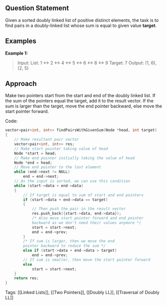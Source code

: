 ## Question Statement

Given a sorted doubly linked list of positive distinct elements, the task is to find pairs in a doubly-linked list whose sum is equal to given value **target**.

## Examples

**Example 1:**
> Input:
>  List:     1 <-> 2 <-> 4 <-> 5 <-> 6 <-> 8 <-> 9
>  Target: 7
> Output: (1, 6), (2, 5)

## Approach

Make two pointers start from the start and end of the doubly linked list. If the sum of the pointers equal the target, add it to the result vector. If the sum is larger than the target, move the end pointer backward, else move the start pointer forward.

Code:

```cpp
vector<pair<int, int>> findPairsWithGivenSum(Node *head, int target)
{
    // Make resultant pair vector
    vector<pair<int, int>> res;
    // Make start pointer taking value of head
    Node *start = head;
    // Make end pointer initially taking the value of head
    Node *end = head;
    // Move end pointer to the last element
    while (end->next != NULL)
        end = end->next;
    // As the input is sorted, we can use this condition
    while (start->data < end->data)
    {
        // If target is equal to sum of start and end pointers
        if (start->data + end->data == target)
        {
            // Then push the pair in the result vector
            res.push_back({start->data, end->data});
            /* Also move start pointer forward and end pointer
            backward as we don't need their values anymore */
            start = start->next;
            end = end->prev;
        }
        /* If sum is larger, then we move the end
        pointer backward to reduce the sum */
        else if (start->data + end->data > target)
            end = end->prev;
        // If sum is smaller, then move the start pointer forward
        else
            start = start->next;
    }
    return res;
}
```

Tags: [[Linked Lists]], [[Two Pointers]], [[Doubly LL]], [[Traversal of Doubly LL]]
